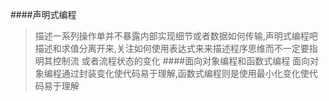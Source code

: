 ####声明式编程
>描述一系列操作单并不暴露内部实现细节或者数据如何传输,声明式编程吧描述和求值分离开来,关注如何使用表达式来来描述程序思维而不一定要指明其控制流
>或者流程状态的变化
####面向对象编程和函数式编程
>面向对象编程通过封装变化使代码易于理解,函数式编程则是使用最小化变化使代码易于理解